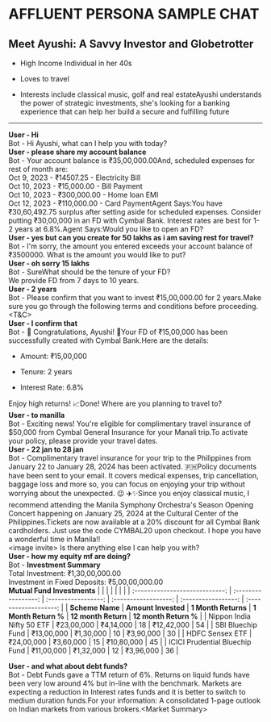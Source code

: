 # AFFLUENT PERSONA SAMPLE CHAT

## **Meet Ayushi**: **A Savvy Investor and Globetrotter**

- High Income Individual in her 40s

- Loves to travel

- Interests include classical music, golf and real estateAyushi understands the power of strategic investments, she's looking for a banking experience that can help her build a secure and fulfilling future

---

**User - Hi**\
Bot - Hi Ayushi, what can I help you with today?\
**User - please share my account balance**\
Bot - Your account balance is ₹35,00,000.00And, scheduled expenses for rest of month are:\
Oct 9, 2023 - ₹14507.25 - Electricity Bill\
Oct 10, 2023 - ₹15,000.00 - Bill Payment\
Oct 10, 2023 - ₹300,000.00 - Home loan EMI\
Oct 12, 2023 - ₹110,000.00 - Card PaymentAgent Says:You have ₹30,60,492.75 surplus after setting aside for scheduled expenses. Consider putting ₹30,00,000 in an FD with Cymbal Bank. Interest rates are best for 1-2 years at 6.8%.Agent Says:Would you like to open an FD?\
**User - yes but can you create for 50 lakhs as i am saving rest for travel?**\
Bot - I'm sorry, the amount you entered exceeds your account balance of ₹3500000. What is the amount you would like to put?\
**User - oh sorry 15 lakhs**\
Bot - SureWhat should be the tenure of your FD?\
We provide FD from 7 days to 10 years.\
**User - 2 years**\
Bot - Please confirm that you want to invest ₹15,00,000.00 for 2 years.Make sure you go through the following terms and conditions before proceeding.\<T\&C>\
**User - I confirm that**\
Bot - 🎉 Congratulations, Ayushi! 🎉Your FD of ₹15,00,000 has been successfully created with Cymbal Bank.Here are the details:

- Amount: ₹15,00,000

- Tenure: 2 years

- Interest Rate: 6.8%

Enjoy high returns! 📈Done! Where are you planning to travel to?\
**User - to manilla**\
Bot - Exciting news! You're eligible for complimentary travel insurance of $50,000 from Cymbal General Insurance for your Manali trip.To activate your policy, please provide your travel dates.\
**User - 22 jan to 28 jan**\
Bot - Complimentary travel insurance for your trip to the Philippines from January 22 to January 28, 2024 has been activated. 🇵🇭Policy documents have been sent to your email. It covers medical expenses, trip cancellation, baggage loss and more so, you can focus on enjoying your trip without worrying about the unexpected. 😉 ✈️✨Since you enjoy classical music, I recommend attending the Manila Symphony Orchestra's Season Opening Concert happening on January 25, 2024 at the Cultural Center of the Philippines.Tickets are now available at a 20% discount for all Cymbal Bank cardholders. Just use the code CYMBAL20 upon checkout. I hope you have a wonderful time in Manila!!\
\<image invite>
Is there anything else I can help you with?\
**User - how my equity mf are doing?**\
Bot - **Investment Summary**\
Total Investment: ₹1,30,00,000.00\
Investment in Fixed Deposits: ₹5,00,00,000.00\
**Mutual Fund Investments**
| | | | | | |
| :----------------------------: | :-----------------: | :-----------------: | :------------------: | :-----------------: | :-------------------: |
| **Scheme Name** | **Amount Invested** | **1 Month Returns** | **1 Month Return %** | **12 month Return** | **12 month Return %** |
| Nippon India Nifty 50 ETF | ₹23,00,000 | ₹4,14,000 | 18 | ₹12,42,000 | 54 |
| SBI Bluechip Fund | ₹13,00,000 | ₹1,30,000 | 10 | ₹3,90,000 | 30 |
| HDFC Sensex ETF | ₹24,00,000 | ₹3,60,000 | 15 | ₹10,80,000 | 45 |
| ICICI Prudential Bluechip Fund | ₹11,00,000 | ₹1,32,000 | 12 | ₹3,96,000 | 36 |

**User - and what about debt funds?**\
Bot - Debt Funds gave a TTM return of 6%. Returns on liquid funds have been very low around 4% but in-line with the benchmark. Markets are expecting a reduction in Interest rates funds and it is better to switch to medium duration funds.For your information: A consolidated 1-page outlook on Indian markets from various brokers.\<Market Summary>
